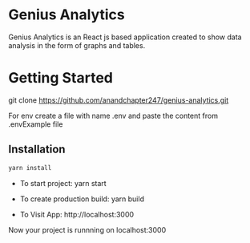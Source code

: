 # Genius Analytics
Genius Analytics is an React js based application created to show data analysis in the form of graphs and tables.

# Getting Started
git clone https://github.com/anandchapter247/genius-analytics.git

For env
create a file with name .env and paste the content from .envExample file

## Installation

```bash
yarn install
```

- To start project:
yarn start

- To create production build:
yarn build

- To Visit App:
http://localhost:3000

Now your project is runnning on localhost:3000
